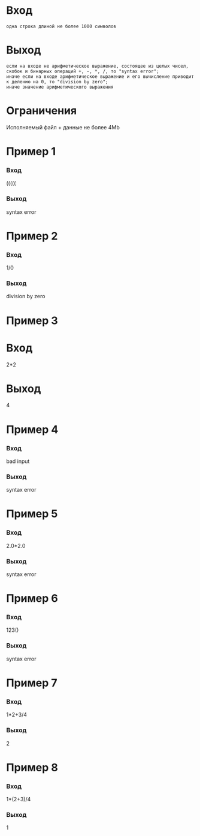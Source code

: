 # Вход
	одна строка длиной не более 1000 символов
# Выход
	если на входе не арифметическое выражение, состоящее из целых чисел, скобок и бинарных операций +, -, *, /, то "syntax error";
	иначе если на входе арифметическое выражение и его вычисление приводит к делению на 0, то "division by zero";
	иначе значение арифметического выражения

# Ограничения
Исполняемый файл + данные не более 4Mb

# Пример 1
### Вход
(((((
### Выход
syntax error

# Пример 2
### Вход
1/0
### Выход
division by zero

# Пример 3
# Вход
2*2
# Выход
4

# Пример 4
### Вход
bad input
### Выход
syntax error

# Пример 5
### Вход
2.0*2.0
### Выход
syntax error

# Пример 6
### Вход
123()
### Выход
syntax error

# Пример 7
### Вход
1*2+3/4
### Выход
2

# Пример 8
### Вход
1*(2+3)/4
### Выход
1
